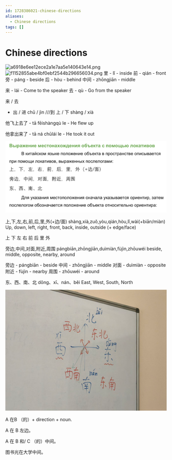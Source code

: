 ```yaml
---
id: 1728386021-chinese-directions
aliases:
  - Chinese directions
tags: []
---
```


# Chinese directions

![a6918e6ee12ece2a1e7aa5e140643e14.png](file:///home/andrew/.config/joplin-desktop/resources/ea705fadad984c0cbad1a649f135b4a9.png)
![f1152855abe4bf0ebf2544b296656034.png](file:///home/andrew/.config/joplin-desktop/resources/54177e780c4d4d29a50d5a3ae09ec9ba.png)
里 - lǐ - inside
前 - qián - front
旁 - páng - beside
后 - hòu - behind
中间 - zhōngjiān - middle

来 - lái - Come to the speaker
去 - qù - Go from the speaker

来 / 去

- 出 / 进
  chū / jìn
  ///到
  上 / 下
  shàng / xià

他飞上去了 - tā fēishàngqù le - He flew up

他拿出来了 - tā ná chūlái le - He took it out

![11-03-25_14-13-23_632.png](assets/imgs/11-03-25_14-13-23_632.png)

上,下,左,右,前,后,里,外(+边/面)
shàng,xià,zuǒ,yòu,qián,hòu,lǐ,wài(+biān/miàn)
Up, down, left, right, front, back, inside, outside (+ edge/face)

上
下
左
右
前
后
里
外

旁边,中间,对面,附近,周围
pángbiān,zhōngjiān,duìmiàn,fùjìn,zhōuwéi
beside, middle, opposite, nearby, around

旁边 - pángbiān - beside
中间 - zhōngjiān - middle
对面 - duìmiàn - opposite
附近 - fùjìn - nearby
周围 - zhōuwéi - around

东、西、南、北
dōng、xī、nán、běi
East, West, South, North

![11-03-25_14-22-19_133.png](assets/imgs/11-03-25_14-22-19_133.png)

A 在B （的）+ direction + noun.

A 在 B 左边。

A 在 B 和/ C （的）中间。

图书光在大学中间。
